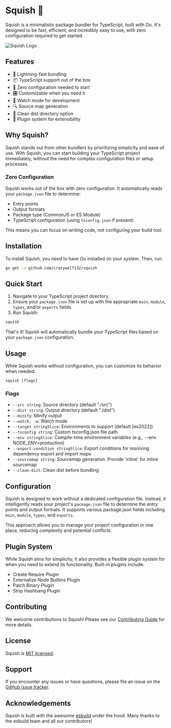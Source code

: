 # Squish 🍊

Squish is a minimalistic package bundler for TypeScript, built with Go. It's designed to be fast, efficient, and incredibly easy to use, with zero configuration required to get started.

![Squish Logo](https://via.placeholder.com/150x150.png?text=Squish)

## Features

- 🚀 Lightning-fast bundling
- 📦 TypeScript support out of the box
- 🔧 Zero configuration needed to start
- 🎛️ Customizable when you need it
- 👀 Watch mode for development
- 🔍 Source map generation
- 🧹 Clean dist directory option
- 🔌 Plugin system for extensibility

## Why Squish?

Squish stands out from other bundlers by prioritizing simplicity and ease of use. With Squish, you can start building your TypeScript project immediately, without the need for complex configuration files or setup processes.

### Zero Configuration

Squish works out of the box with zero configuration. It automatically reads your `package.json` file to determine:

- Entry points
- Output formats
- Package type (CommonJS or ES Module)
- TypeScript configuration (using `tsconfig.json` if present)

This means you can focus on writing code, not configuring your build tool.

## Installation

To install Squish, you need to have Go installed on your system. Then, run:

```bash
go get -u github.com/crazywolf132/squish
```

## Quick Start

1. Navigate to your TypeScript project directory.
2. Ensure your `package.json` file is set up with the appropriate `main`, `module`, `types`, and/or `exports` fields.
3. Run Squish:

```bash
squish
```

That's it! Squish will automatically bundle your TypeScript files based on your `package.json` configuration.

## Usage

While Squish works without configuration, you can customize its behavior when needed:

```
squish [flags]
```

### Flags

- `--src string`: Source directory (default "./src")
- `--dist string`: Output directory (default "./dist")
- `--minify`: Minify output
- `--watch, -w`: Watch mode
- `--target stringSlice`: Environments to support (default [es2022])
- `--tsconfig string`: Custom tsconfig.json file path
- `--env stringSlice`: Compile-time environment variables (e.g., --env NODE_ENV=production)
- `--export-condition stringSlice`: Export conditions for resolving dependency export and import maps
- `--sourcemap string`: Sourcemap generation. Provide 'inline' for inline sourcemap
- `--clean-dist`: Clean dist before bundling

## Configuration

Squish is designed to work without a dedicated configuration file. Instead, it intelligently reads your project's `package.json` file to determine the entry points and output formats. It supports various package.json fields including `main`, `module`, `types`, and `exports`.

This approach allows you to manage your project configuration in one place, reducing complexity and potential conflicts.

## Plugin System

While Squish aims for simplicity, it also provides a flexible plugin system for when you need to extend its functionality. Built-in plugins include:

- Create Require Plugin
- Externalize Node Builtins Plugin
- Patch Binary Plugin
- Strip Hashbang Plugin

## Contributing

We welcome contributions to Squish! Please see our [Contributing Guide](CONTRIBUTING.md) for more details.

## License

Squish is [MIT licensed](LICENSE).

## Support

If you encounter any issues or have questions, please file an issue on the [GitHub issue tracker](https://github.com/yourusername/squish/issues).

## Acknowledgements

Squish is built with the awesome [esbuild](https://github.com/evanw/esbuild) under the hood. Many thanks to the esbuild team and all our contributors!
